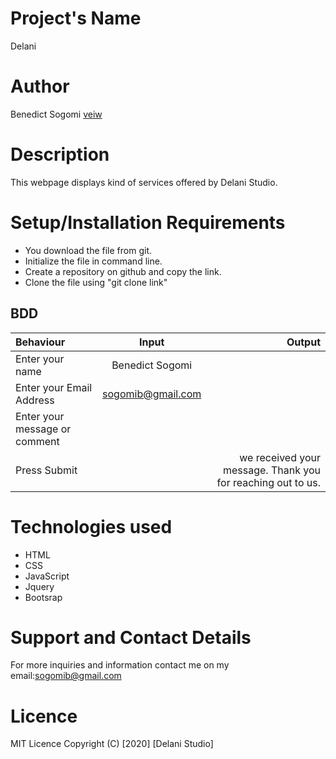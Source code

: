 # Project's Name
Delani
# Author 
Benedict Sogomi
<a href="https://sogomi.github.io/delani/">veiw</a>
# Description
This webpage displays kind of services offered by Delani Studio.
# Setup/Installation Requirements
* You download the file from git.
* Initialize the file in command line.
* Create a repository on github and copy the link.
* Clone the file using "git clone link"
## BDD
| Behaviour      | Input        | Output       |
| :------------- | :----------: | -----------: |
|  Enter your name  |   Benedict Sogomi|     |
| Enter your Email Address  | sogomib@gmail.com |   |
| Enter your message or comment   |      |     |
| Press Submit|     |we received your message. Thank you for reaching out to us.|
# Technologies used
* HTML
* CSS
* JavaScript
* Jquery
* Bootsrap
# Support and Contact Details
For more inquiries and information contact me on my email:sogomib@gmail.com
# Licence
MIT Licence Copyright (C) [2020] [Delani Studio]